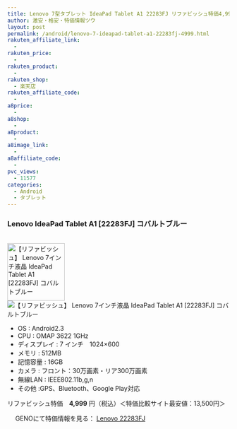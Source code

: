 ```yaml
---
title: Lenovo 7型タブレット IdeaPad Tablet A1 22283FJ リファビッシュ特価4,999円！
author: 激安・格安・特価情報ツウ
layout: post
permalink: /android/lenovo-7-ideapad-tablet-a1-22283fj-4999.html
rakuten_affiliate_link:
  -
rakuten_price:
  -
rakuten_product:
  -
rakuten_shop:
  - 楽天店
rakuten_affiliate_code:
  -
a8price:
  -
a8shop:
  -
a8product:
  -
a8image_link:
  -
a8affiliate_code:
  -
pvc_views:
  - 11577
categories:
  - Android
  - タブレット
---
```

### Lenovo IdeaPad Tablet A1 [22283FJ] コバルトブルー

<div class="img-bg2 img_L">
  <a href="//px.a8.net/svt/ejp?a8mat=1I0DKG+A2L0YI+1TD2+5ZEMP&#038;a8ejpredirect=//www.geno-web.jp/shopdetail/000000031850" title="【リファビッシュ】 Lenovo 7インチ液晶 IdeaPad Tablet A1 [22283FJ] コバルトブルー" target="_blank"><br /> <img border="0" alt="【リファビッシュ】 Lenovo 7インチ液晶 IdeaPad Tablet A1 [22283FJ] コバルトブルー" src="//i0.wp.com/www.geno-web.jp/shopimages/genoweb/0000000318502.jpg?w=130"width="130" data-recalc-dims="1" /></a><br /> <img border="0" src="//i2.wp.com/www16.a8.net/0.gif?resize=1%2C1" alt="【リファビッシュ】 Lenovo 7インチ液晶 IdeaPad Tablet A1 [22283FJ] コバルトブルー" data-recalc-dims="1" />
</div>

<!--more-->

  * OS : Android2.3
  * CPU : OMAP 3622 1GHz
  * ディスプレイ : 7 インチ　1024&#215;600
  * メモリ : 512MB
  * 記憶容量 : 16GB
  * カメラ : フロント：30万画素・リア300万画素
  * 無線LAN : IEEE802.11b,g,n
  * その他 :GPS、Bluetooth、Google Play対応

リファビッシュ特価　<span class="tokka-price"><strong>4,999</strong></span> 円（税込）＜特価比較サイト最安値：13,500円＞

　
GENOにて特価情報を見る： <span class="fs150p"><a href="//px.a8.net/svt/ejp?a8mat=1I0DKG+A2L0YI+1TD2+5ZEMP&#038;a8ejpredirect=//www.geno-web.jp/shopdetail/000000031850" target="_blank">Lenovo 22283FJ</a></span>